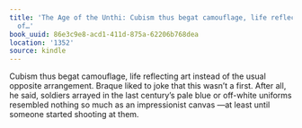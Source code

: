 ```yaml
---
title: 'The Age of the Unthi: Cubism thus begat camouflage, life reflecting art instead
  of…'
book_uuid: 86e3c9e8-acd1-411d-875a-62206b768dea
location: '1352'
source: kindle
---
```


Cubism thus begat camouflage, life reflecting art instead of the usual opposite arrangement. Braque liked to joke that this wasn’t a first. After all, he said, soldiers arrayed in the last century’s pale blue or off-white uniforms resembled nothing so much as an impressionist canvas —at least until someone started shooting at them.